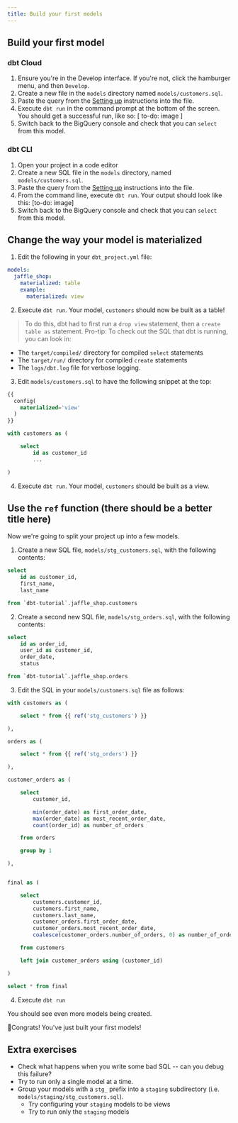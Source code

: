 ```yaml
---
title: Build your first models
---
```


## Build your first model
### dbt Cloud
1. Ensure you're in the Develop interface. If you're not, click the hamburger menu,
and then `Develop`.
2. Create a new file in the `models` directory named `models/customers.sql`.
3. Paste the query from the [Setting up](docs/setting-up) instructions into the
file.
4. Execute `dbt run` in the command prompt at the bottom of the screen. You
should get a successful run, like so:
[ to-do: image ]
5. Switch back to the BigQuery console and check that you can `select` from this
model.

### dbt CLI
1. Open your project in a code editor
2. Create a new SQL file in the `models` directory, named `models/customers.sql`.
3. Paste the query from the [Setting up](docs/setting-up) instructions into the
file.
4. From the command line, execute `dbt run`. Your output should look like this:
[to-do: image]
5. Switch back to the BigQuery console and check that you can `select` from this
model.


## Change the way your model is materialized
1. Edit the following in your `dbt_project.yml` file:
```yaml
models:
  jaffle_shop:
    materialized: table
    example:
      materialized: view
```
2. Execute `dbt run`. Your model, `customers` should now be built as a table!
> To do this, dbt had to first run a `drop view` statement, then a `create table
as` statement.
Pro-tip: To check out the SQL that dbt is running, you can look in:
* The `target/compiled/` directory for compiled `select` statements
* The `target/run/` directory for compiled `create` statements
* The `logs/dbt.log` file for verbose logging.

3. Edit `models/customers.sql` to have the following snippet at the top:
```sql
{{
  config(
    materialized='view'
  )
}}

with customers as (

    select
        id as customer_id
        ...

)

```

4. Execute `dbt run`. Your model, `customers` should be built as a view.


## Use the `ref` function (there should be a better title here)
Now we're going to split your project up into a few models.
1. Create a new SQL file, `models/stg_customers.sql`, with the following contents:
```sql
select
    id as customer_id,
    first_name,
    last_name

from `dbt-tutorial`.jaffle_shop.customers
```
2. Create a second new SQL file, `models/stg_orders.sql`, with the following
contents:
```sql
select
    id as order_id,
    user_id as customer_id,
    order_date,
    status

from `dbt-tutorial`.jaffle_shop.orders
```
3. Edit the SQL in your `models/customers.sql` file as follows:
```sql
with customers as (

    select * from {{ ref('stg_customers') }}

),

orders as (

    select * from {{ ref('stg_orders') }}

),

customer_orders as (

    select
        customer_id,

        min(order_date) as first_order_date,
        max(order_date) as most_recent_order_date,
        count(order_id) as number_of_orders

    from orders

    group by 1

),


final as (

    select
        customers.customer_id,
        customers.first_name,
        customers.last_name,
        customer_orders.first_order_date,
        customer_orders.most_recent_order_date,
        coalesce(customer_orders.number_of_orders, 0) as number_of_orders

    from customers

    left join customer_orders using (customer_id)

)

select * from final
```
4. Execute `dbt run`

You should see even more models being created.

🎉Congrats! You've just built your first models!

## Extra exercises
* Check what happens when you write some bad SQL -- can you debug this failure?
* Try to run only a single model at a time.
* Group your models with a `stg_` prefix into a `staging` subdirectory (i.e.
`models/staging/stg_customers.sql`).
  * Try configuring your `staging` models to be views
  * Try to run only the `staging` models
